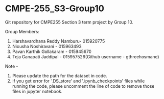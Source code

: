 # CMPE-255_S3-Group10
Git repository for CMPE255 Section 3 term project by Group 10. 

Group Members:

  1. Harshavardhana Reddy Namburu- 015920775 
  2. Niousha Noshiravani - 015963493 
  3. Pavan Karthik Gollakaram - 015945670 
  4. Teja Ganapati Jaddipal - 015957526(Github username - gthreehosmane)


Note - 

  1. Please update the path for the dataset in code.
  2. If you get error for '.DS_store' and '.ipynb_checkpoints' files while running the code, please uncomment the line of code to remove those files in jupyter notebook.

